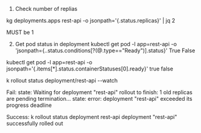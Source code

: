 1. Check number of replias

kg deployments.apps rest-api -o jsonpath='{.status.replicas}' | jq
2

MUST be 1

2. Get pod status in deployment
kubectl get pod -l app=rest-api -o 'jsonpath={..status.conditions[?(@.type=="Ready")].status}'
True False

kubectl get pod -l app=rest-api -o jsonpath='{.items[*].status.containerStatuses[0].ready}'
true false

k rollout status deployment/rest-api --watch

Fail:
state: Waiting for deployment "rest-api" rollout to finish: 1 old replicas are pending termination...
state: error: deployment "rest-api" exceeded its progress deadline

Success:
k rollout status deployment rest-api
deployment "rest-api" successfully rolled out
